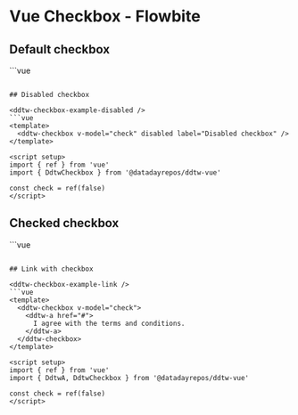 <script setup>
import DdtwCheckboxExample from './checkbox/examples/DdtwCheckboxExample.vue'
import DdtwCheckboxExampleChecked from './checkbox/examples/DdtwCheckboxExampleChecked.vue'
import DdtwCheckboxExampleDisabled from './checkbox/examples/DdtwCheckboxExampleDisabled.vue'
import DdtwCheckboxExampleLink from './checkbox/examples/DdtwCheckboxExampleLink.vue'
</script>
# Vue Checkbox - Flowbite

## Default checkbox

<ddtw-checkbox-example />
```vue
<template>
  <ddtw-checkbox v-model="check" label="Default checkbox" />
</template>

<script setup>
import { ref } from 'vue'
import { DdtwCheckbox } from '@datadayrepos/ddtw-vue'

const check = ref(false)
</script>
```

## Disabled checkbox

<ddtw-checkbox-example-disabled />
```vue
<template>
  <ddtw-checkbox v-model="check" disabled label="Disabled checkbox" />
</template>

<script setup>
import { ref } from 'vue'
import { DdtwCheckbox } from '@datadayrepos/ddtw-vue'

const check = ref(false)
</script>
```

## Checked checkbox

<ddtw-checkbox-example-checked />
```vue
<template>
  <ddtw-checkbox v-model="check" label="Checked checkbox" />
</template>

<script setup>
import { ref } from 'vue'
import { DdtwCheckbox } from '@datadayrepos/ddtw-vue'

const check = ref(true)
</script>
```

## Link with checkbox

<ddtw-checkbox-example-link />
```vue
<template>
  <ddtw-checkbox v-model="check">
    <ddtw-a href="#">
      I agree with the terms and conditions.
    </ddtw-a>
  </ddtw-checkbox>
</template>

<script setup>
import { ref } from 'vue'
import { DdtwA, DdtwCheckbox } from '@datadayrepos/ddtw-vue'

const check = ref(false)
</script>
```
